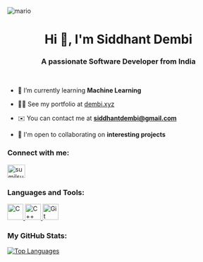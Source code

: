 ![mario](https://user-images.githubusercontent.com/10498744/210012254-234538ff-d198-48aa-8964-37e6fd45d227.gif)

<h1 align="center">Hi 👋, I'm Siddhant Dembi</h1>
<h3 align="center">A passionate Software Developer from India</h3>
<br>

- 🌱 I’m currently learning **Machine Learning**

- 👨‍💻 See my portfolio at [dembi.xyz](http://dembi.xyz)

- ✉️️ You can contact me at **siddhantdembi@gmail.com**

- 🤝 I'm open to collaborating on **interesting projects**

<h3 align="left">Connect with me:</h3>
<p align="left">
<a href="https://www.linkedin.com/in/siddhant-dembi-750744220/" target="blank"><img align="center" src="https://raw.githubusercontent.com/rahuldkjain/github-profile-readme-generator/master/src/images/icons/Social/linked-in-alt.svg" alt="sumilsuthar" height="30" width="40" /></a>
</p>

<h3 align="left">Languages and Tools:</h3>

<p align="left">
  <a href="https://docs.microsoft.com/en-us/cpp/?view=msvc-170" target="_blank" rel="noreferrer">
    <img src="https://raw.githubusercontent.com/danielcranney/readme-generator/main/public/icons/skills/c-colored.svg" width="36" height="36" alt="C" />
  </a>
  <a href="https://docs.microsoft.com/en-us/cpp/?view=msvc-170" target="_blank" rel="noreferrer">
    <img src="https://raw.githubusercontent.com/danielcranney/readme-generator/main/public/icons/skills/cplusplus-colored.svg" width="36" height="36" alt="C++" />
  </a>
  <a href="https://git-scm.com/" target="_blank" rel="noreferrer">
    <img src="https://raw.githubusercontent.com/danielcranney/readme-generator/main/public/icons/skills/git-colored.svg" width="36" height="36" alt="Git" />
  </a>
  
</p>


<h3 align="left">My GitHub Stats:</h3>

<a href="https://github.com/SiddhantDembi" align="left"><img src="https://github-readme-stats.vercel.app/api/top-langs/?username=SiddhantDembi&langs_count=5&title_color=0891b2&text_color=ffffff&icon_color=0891b2&bg_color=1c1917&hide_border=true&locale=en&custom_title=Top%20%Languages" alt="Top Languages" /></a> 
